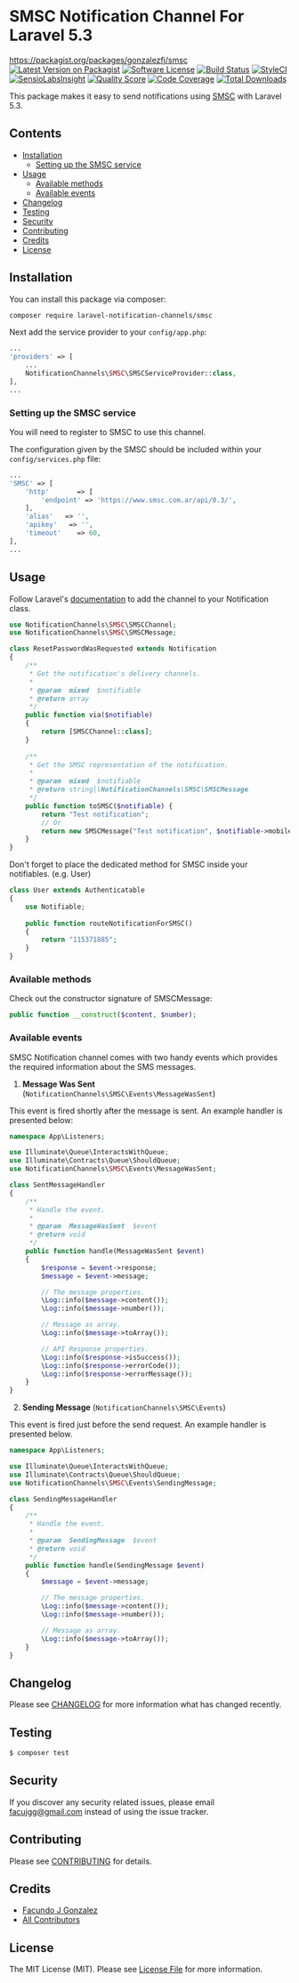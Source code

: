 # SMSC Notification Channel For Laravel 5.3
https://packagist.org/packages/gonzalezfj/smsc
[![Latest Version on Packagist](https://img.shields.io/packagist/v/gonzalezfj/smsc.svg?style=flat-square)](https://packagist.org/packages/gonzalezfj/smsc)
[![Software License](https://img.shields.io/badge/license-MIT-brightgreen.svg?style=flat-square)](LICENSE.md)
[![Build Status](https://img.shields.io/travis/gonzalezfj/smsc/master.svg?style=flat-square)](https://travis-ci.org/gonzalezfj/smsc)
[![StyleCI](https://styleci.io/repos/74304440/shield?branch=master)](https://styleci.io/repos/74304440)
[![SensioLabsInsight](https://img.shields.io/sensiolabs/i/ce5f111f-1be4-4848-a87d-7b2570d153d4.svg?style=flat-square)](https://insight.sensiolabs.com/projects/ce5f111f-1be4-4848-a87d-7b2570d153d4)
[![Quality Score](https://img.shields.io/scrutinizer/g/gonzalezfj/smsc.svg?style=flat-square)](https://scrutinizer-ci.com/g/gonzalezfj/smsc)
[![Code Coverage](https://img.shields.io/scrutinizer/coverage/g/gonzalezfj/smsc/master.svg?style=flat-square)](https://scrutinizer-ci.com/g/gonzalezfj/smsc/?branch=master)
[![Total Downloads](https://img.shields.io/packagist/dt/gonzalezfj/smsc.svg?style=flat-square)](https://packagist.org/packages/gonzalezfj/smsc)

This package makes it easy to send notifications using [SMSC](https://www.smsc.com.ar/) with Laravel 5.3.

## Contents

- [Installation](#installation)
    - [Setting up the SMSC service](#setting-up-the-SMSC-service)
- [Usage](#usage)
    - [Available methods](#available-methods)
    - [Available events](#available-events)
- [Changelog](#changelog)
- [Testing](#testing)
- [Security](#security)
- [Contributing](#contributing)
- [Credits](#credits)
- [License](#license)


## Installation

You can install this package via composer:

``` bash
composer require laravel-notification-channels/smsc
```

Next add the service provider to your `config/app.php`:

```php
...
'providers' => [
    ...
    NotificationChannels\SMSC\SMSCServiceProvider::class,
],
...
```

### Setting up the SMSC service

You will need to register to SMSC to use this channel.

The configuration given by the SMSC should be included within your `config/services.php` file:
                                                                     
```php
...
'SMSC' => [
    'http'       => [
        'endpoint' => 'https://www.smsc.com.ar/api/0.3/',
    ],
    'alias'   => '',
    'apikey'   => '',
    'timeout'    => 60,
],
...
```

## Usage

Follow Laravel's [documentation](https://laravel.com/docs/master/notifications) to add the channel to your Notification class.

```php
use NotificationChannels\SMSC\SMSCChannel;
use NotificationChannels\SMSC\SMSCMessage;

class ResetPasswordWasRequested extends Notification
{
    /**
     * Get the notification's delivery channels.
     *
     * @param  mixed  $notifiable
     * @return array
     */
    public function via($notifiable)
    {
        return [SMSCChannel::class];
    }
    
    /**
     * Get the SMSC representation of the notification.
     *
     * @param  mixed  $notifiable
     * @return string|\NotificationChannels\SMSC\SMSCMessage
     */
    public function toSMSC($notifiable) {
        return "Test notification";
        // Or
        return new SMSCMessage("Test notification", $notifiable->mobile_number);
    }
}
```

Don't forget to place the dedicated method for SMSC inside your notifiables. (e.g. User)

```php
class User extends Authenticatable
{
    use Notifiable;
    
    public function routeNotificationForSMSC()
    {
        return "115371885";
    }
}
```

### Available methods

Check out the constructor signature of SMSCMessage:

```php
public function __construct($content, $number);
```

### Available events

SMSC Notification channel comes with two handy events which provides the required information about the SMS messages.

1. **Message Was Sent** (`NotificationChannels\SMSC\Events\MessageWasSent`)

This event is fired shortly after the message is sent. An example handler is presented below:

```php
namespace App\Listeners;

use Illuminate\Queue\InteractsWithQueue;
use Illuminate\Contracts\Queue\ShouldQueue;
use NotificationChannels\SMSC\Events\MessageWasSent;

class SentMessageHandler
{
    /**
     * Handle the event.
     *
     * @param  MessageWasSent  $event
     * @return void
     */
    public function handle(MessageWasSent $event)
    {
        $response = $event->response;
        $message = $event->message;

        // The message properties.
        \Log::info($message->content());
        \Log::info($message->number());

        // Message as array.
        \Log::info($message->toArray());

        // API Response properties.
        \Log::info($response->isSuccess());
        \Log::info($response->errorCode());
        \Log::info($response->errorMessage());
    }
}
```

2. **Sending Message** (`NotificationChannels\SMSC\Events`)

This event is fired just before the send request. An example handler is presented below.

```php
namespace App\Listeners;

use Illuminate\Queue\InteractsWithQueue;
use Illuminate\Contracts\Queue\ShouldQueue;
use NotificationChannels\SMSC\Events\SendingMessage;

class SendingMessageHandler
{
    /**
     * Handle the event.
     *
     * @param  SendingMessage  $event
     * @return void
     */
    public function handle(SendingMessage $event)
    {
        $message = $event->message;

        // The message properties.
        \Log::info($message->content());
        \Log::info($message->number());

        // Message as array.
        \Log::info($message->toArray());
    }
}
```

## Changelog

Please see [CHANGELOG](CHANGELOG.md) for more information what has changed recently.

## Testing

``` bash
$ composer test
```

## Security

If you discover any security related issues, please email facujgg@gmail.com instead of using the issue tracker.

## Contributing

Please see [CONTRIBUTING](CONTRIBUTING.md) for details.

## Credits

- [Facundo J Gonzalez](https://github.com/gonzalezfj)
- [All Contributors](../../contributors)

## License

The MIT License (MIT). Please see [License File](LICENSE.md) for more information.
